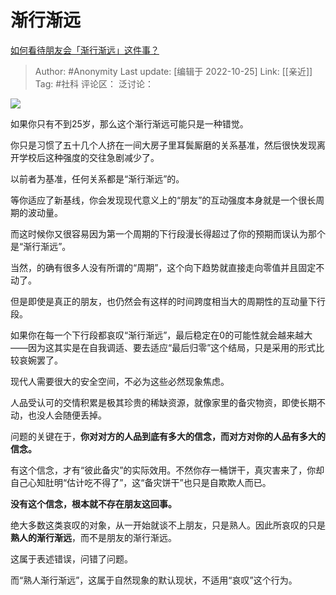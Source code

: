 # 渐行渐远
[如何看待朋友会「渐行渐远」这件事？](https://www.zhihu.com/question/559219837/answer/2727987830)

> Author: #Anonymity
> Last update: [编辑于 2022-10-25]
> Link: [[亲近]]
> Tag: #社科
> 评论区：
> 泛讨论：

![](https://pic2.zhimg.com/50/v2-1f76e00efbd8b22b9aecb3e0cf7b8166_720w.jpg?source=1940ef5c)

如果你只有不到25岁，那么这个渐行渐远可能只是一种错觉。

你只是习惯了五十几个人挤在一间大房子里耳鬓厮磨的关系基准，然后很快发现离开学校后这种强度的交往急剧减少了。

以前者为基准，任何关系都是“渐行渐远”的。

等你适应了新基线，你会发现现代意义上的“朋友”的互动强度本身就是一个很长周期的波动量。

而这时候你又很容易因为第一个周期的下行段漫长得超过了你的预期而误认为那个是“渐行渐远”。

当然，的确有很多人没有所谓的“周期”，这个向下趋势就直接走向零值并且固定不动了。

但是即使是真正的朋友，也仍然会有这样的时间跨度相当大的周期性的互动量下行段。

如果你在每一个下行段都哀叹“渐行渐远”，最后稳定在0的可能性就会越来越大——因为这其实是在自我调适、要去适应“最后归零”这个结局，只是采用的形式比较哀婉罢了。

现代人需要很大的安全空间，不必为这些必然现象焦虑。

人品受认可的交情积累是极其珍贵的稀缺资源，就像家里的备灾物资，即使长期不动，也没人会随便丢掉。

问题的关键在于，**你对对方的人品到底有多大的信念，而对方对你的人品有多大的信念。**

有这个信念，才有“彼此备灾”的实际效用。不然你存一桶饼干，真灾害来了，你却自己心知肚明“估计吃不得了”，这“备灾饼干”也只是自欺欺人而已。

**没有这个信念，根本就不存在朋友这回事。**

绝大多数这类哀叹的对象，从一开始就谈不上朋友，只是熟人。因此所哀叹的只是**熟人的渐行渐远**，而不是朋友的渐行渐远。

这属于表述错误，问错了问题。

而“熟人渐行渐远”，这属于自然现象的默认现状，不适用“哀叹”这个行为。
